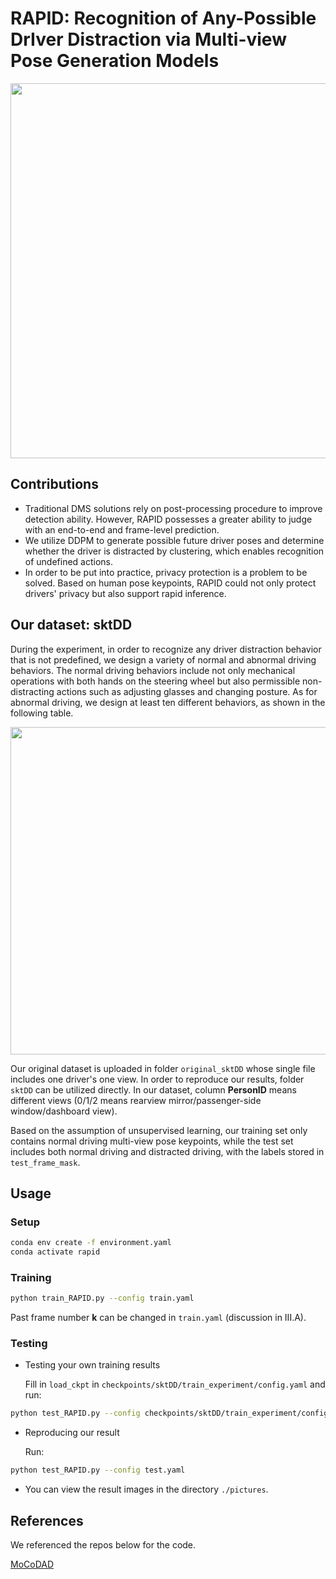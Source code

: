 # RAPID: Recognition of Any-Possible DrIver Distraction via Multi-view Pose Generation Models

<p align="center">
  <img src="https://github.com/user-attachments/assets/4eb99116-44dc-4c2c-89af-38660736708e" width="600"/>
</p>

## Contributions
- Traditional DMS solutions rely on post-processing procedure to improve detection ability. However, RAPID possesses a greater ability to judge with an end-to-end and frame-level prediction.
- We utilize DDPM to generate possible future driver poses and determine whether the driver is distracted by clustering, which enables recognition of undefined actions.
- In order to be put into practice, privacy protection is a problem to be solved. Based on human pose keypoints, RAPID could not only protect drivers' privacy but also support rapid inference.

## Our dataset: sktDD
During the experiment, in order to recognize any driver distraction behavior that is not predefined, we design a variety of normal and abnormal driving behaviors. The normal driving behaviors include not only mechanical operations with both hands on the steering wheel but also permissible non-distracting actions such as adjusting glasses and changing posture. As for abnormal driving, we design at least ten different behaviors, as shown in the following table.

<p align="center">
  <img src="https://github.com/user-attachments/assets/fcd6338d-ebc4-49ea-81ca-2b2603703bb9" width="524"/>
</p>

Our original dataset is uploaded in folder `original_sktDD` whose single file includes one driver's one view. In order to reproduce our results, folder `sktDD` can be utilized directly. In our dataset, column **PersonID** means different views (0/1/2 means rearview mirror/passenger-side window/dashboard view). 

Based on the assumption of unsupervised learning, our training set only contains normal driving multi-view pose keypoints, while the test set includes both normal driving and distracted driving, with the labels stored in `test_frame_mask`.


## Usage 
### Setup

```bash
conda env create -f environment.yaml
conda activate rapid
```
### Training
```bash
python train_RAPID.py --config train.yaml
```
Past frame number **k** can be changed in `train.yaml` (discussion in III.A).
### Testing
- Testing your own training results

  Fill in `load_ckpt` in `checkpoints/sktDD/train_experiment/config.yaml` and run:
```bash
python test_RAPID.py --config checkpoints/sktDD/train_experiment/config.yaml
```

- Reproducing our result

  Run:
```bash
python test_RAPID.py --config test.yaml
```
- You can view the result images in the directory `./pictures`.

## References
We referenced the repos below for the code.

[MoCoDAD](https://github.com/aleflabo/MoCoDAD)
